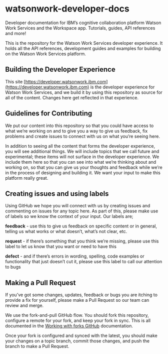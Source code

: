 # watsonwork-developer-docs
Developer documentation for IBM’s cognitive collaboration platform Watson Work Services and the Workspace app. Tutorials, guides, API references and more!

This is the repository for the Watson Work Services developer experience. It holds all the API references, development guides and examples for building on the Watson Work Services platform.

## Building the Developer Experience

This site [https://developer.watsonwork.ibm.com](https://developer.watsonwork.ibm.com) is the developer experience for Watson Work Services, and we build it by using this repository as source for all of the content. Changes here get reflected in that experience.

## Guidelines for Contributing

We put our content into this repository so that you could have access to what we’re working on and to give you a way to give us feedback, fix problems and create issues to connect with us on what you’re seeing here.

In addition to seeing all the content that forms the developer experience, you will see additional things. We will include topics that we call future and experimental; these items will not surface in the developer experience. We include them here so that you can see into what we’re thinking about and working on, so that you can give us your thoughts and feedback while we’re in the process of designing and building it. We want your input to make this platform really great.

## Creating issues and using labels

Using GitHub we hope you will connect with us by creating issues and commenting on issues for any topic here. As part of this, please make use of labels so we know the context of your input.
Our labels are;

**feedback** - use this to give us feedback on specific content or in general, telling us what works or what doesn’t, what’s not clear, etc.

**request** - if there’s something that you think we’re missing, please use this label to let us know that you want or need to have this

**defect** - and if there’s errors in wording, spelling, code examples or functionality that just doesn’t cut it, please use this label to call our attention to bugs


## Making a Pull Request

If you’ve got some changes, updates, feedback or bugs you are itching to provide a fix for yourself, please make a Pull Request so our team can review and merge.

We use the fork-and-pull GitHub flow. You should fork this repository, configure a remote for your fork, and keep your fork in sync. This is all documented in the [Working with forks GitHub](https://help.github.com/articles/working-with-forks/) documentation.

Once your fork is configured and synced with the latest, you should make your changes on a topic branch, commit those changes, and push the branch to make a Pull Request.
